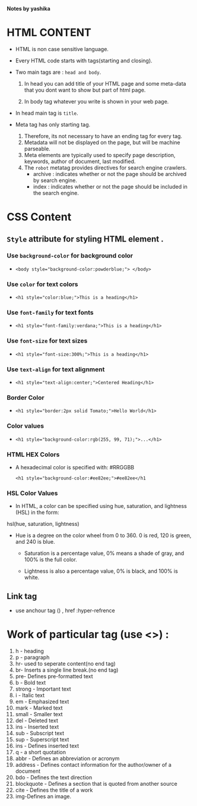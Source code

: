 **Notes by yashika**

# HTML CONTENT

+ HTML is non case sensitive language.

+ Every HTML code starts with tags(starting and closing).

+ Two main tags are : `head and body`.

  1. In head you can add title of your HTML page and some meta-data that you dont want to show but part of html page.
  
  2. In body tag whatever you write is shown in your web page.
  
+ In head main tag is `title`.

+ Meta tag has only starting tag.

	1. Therefore, its not necessary to  have an ending tag for every tag.
	2. Metadata will not be displayed on the page, but will be machine parseable.
	3. Meta elements are typically used to specify page description, keywords, author of document, last modified.
	4. The `robot` metatag provides directives for search engine crawlers.
		+ archive  : indicates whether or not the page should be archived by search engine.
		+ index    : indicates whether or not the page should be included in the search engine.

# CSS Content 

## `Style` attribute for styling HTML element .

### Use `background-color` for background color

+ `<body style="background-color:powderblue;"> </body>` 

### Use `color` for text colors

+ `<h1 style="color:blue;">This is a heading</h1>`

### Use `font-family` for text fonts

+ `<h1 style="font-family:verdana;">This is a heading</h1>`

### Use `font-size` for text sizes

+ `<h1 style="font-size:300%;">This is a heading</h1>`

### Use `text-align` for text alignment

+ `<h1 style="text-align:center;">Centered Heading</h1>`

### Border Color

+ `<h1 style="border:2px solid Tomato;">Hello World</h1>`

### Color values

+ `<h1 style="background-color:rgb(255, 99, 71);">...</h1>`

### HTML HEX Colors

+ A hexadecimal color is specified with: #RRGGBB

	`<h1 style="background-color:#ee82ee;">#ee82ee</h1`

### HSL Color Values

+ In HTML, a color can be specified using hue, saturation, and lightness (HSL) in the form:

hsl(hue, saturation, lightness)

+ Hue is a degree on the color wheel from 0 to 360. 0 is red, 120 is green, and 240 is blue.


  - Saturation is a percentage value, 0% means a shade of gray, and 100% is the full color.


  - Lightness is also a percentage value, 0% is black, and 100% is white.


## Link tag

+ use anchour tag (<a>) , href :hyper-refrence
	
# Work of particular tag (use <>) :

1. h - heading
2. p - paragraph
3. hr- used to seperate content(no end tag)
4. br- Inserts a single line break.(no end tag)
5. pre- Defines pre-formatted text
6. b - Bold text
7. strong - Important text
8. i - Italic text
9. em - Emphasized text
10. mark - Marked text
11. small - Smaller text
12. del - Deleted text
13. ins - Inserted text
14. sub - Subscript text
15. sup - Superscript text
16. ins - Defines inserted text
17. q - a short quotation
18. abbr - Defines an abbreviation or acronym
19. address - Defines contact information for the author/owner of a document
20. bdo - Defines the text direction
21. blockquote - Defines a section that is quoted from another source
22. cite - Defines the title of a work
23. img-Defines an image.


